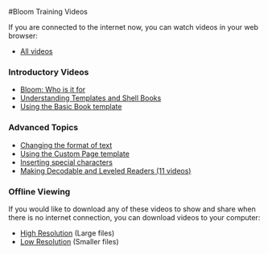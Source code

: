 #Bloom Training Videos 

If you are connected to the internet now, you can watch videos in your web browser:

- [All videos](http://tiny.cc/bloomVimeo)

### Introductory Videos

- [Bloom: Who is it for](https://vimeo.com/114043219)
- [Understanding Templates and Shell Books](https://vimeo.com/114024308)
- [Using the Basic Book template](https://vimeo.com/112825489)

### Advanced Topics

- [Changing the format of text](https://vimeo.com/117820891)
- [Using the Custom Page template](https://vimeo.com/116868148)
- [Inserting special characters](https://vimeo.com/117927599)
- [Making Decodable and Leveled Readers (11 videos)](http://tiny.cc/8vbwux)

### Offline Viewing

If you would like to download any of these videos to show and share when there is no internet connection, you can download videos to your computer: 

- [High Resolution](http://tiny.cc/bloomHDVideos) (Large files)
- [Low Resolution](http://tiny.cc/bloomSDVideos) (Smaller files)